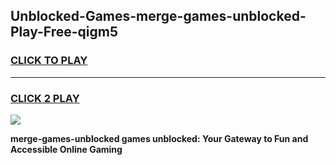 
## Unblocked-Games-merge-games-unblocked-Play-Free-qigm5
<h3>
<a href="https://premium76.site?title=merge-games-unblocked&ref=09A">CLICK TO PLAY</a></h3>
<hr>

<h3>
<a href="https://premium76.site?title=merge-games-unblocked&ref=09A">CLICK 2 PLAY</a>
  
</h3>

<a href="https://premium76.site?title=merge-games-unblocked&ref=09A"><img src="https://clearcache.store/games.png"></a>


**merge-games-unblocked games unblocked: Your Gateway to Fun and Accessible Online Gaming**

